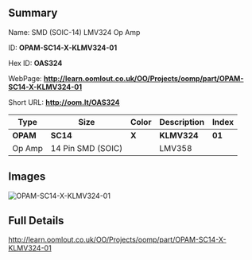 

## Summary
 
Name:  SMD (SOIC-14) LMV324 Op Amp 

ID: __OPAM-SC14-X-KLMV324-01__

Hex ID: __OAS324__

WebPage: __http://learn.oomlout.co.uk/OO/Projects/oomp/part/OPAM-SC14-X-KLMV324-01__

Short URL: __http://oom.lt/OAS324__


| Type   | Size   | Color   | Description   | Index   |    
| ----- | ------   | ------   | -----   | ----   |    
| __OPAM__   					| __SC14__   					| __X__    						| __KLMV324__    					| __01__ |    
| Op Amp		| 14 Pin SMD (SOIC)	| 		| LMV358	| 	|

## Images
![OPAM-SC14-X-KLMV324-01](http://oomlout.com/oomp-gen/parts/OPAM-SC14-X-KLMV324-01/OPAM-SC14-X-KLMV324-01_420.jpg)

## Full Details

 http://learn.oomlout.co.uk/OO/Projects/oomp/part/OPAM-SC14-X-KLMV324-01

